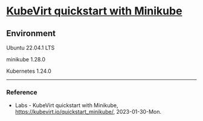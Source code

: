 # [KubeVirt quickstart with Minikube](https://kubevirt.io/quickstart_minikube/)

## Environment

Ubuntu 22.04.1 LTS

minikube 1.28.0

Kubernetes 1.24.0

---

### Reference
- Labs - KubeVirt quickstart with Minikube, https://kubevirt.io/quickstart_minikube/, 2023-01-30-Mon.
